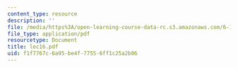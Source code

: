 ```yaml
---
content_type: resource
description: ''
file: /media/https%3A/open-learning-course-data-rc.s3.amazonaws.com/6-170-laboratory-in-software-engineering-fall-2005/f1f7767c6a95be4f77556ff1c25a2b06_lec16.pdf
file_type: application/pdf
resourcetype: Document
title: lec16.pdf
uid: f1f7767c-6a95-be4f-7755-6ff1c25a2b06
---
```

